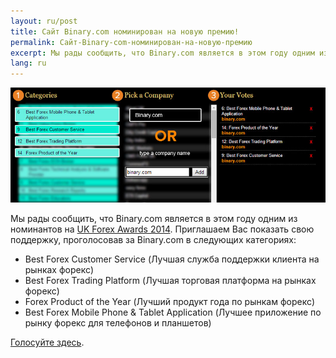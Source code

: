 ```yaml
---
layout: ru/post
title: Сайт Binary.com номинирован на новую премию!
permalink: Сайт-Binary-com-номинирован-на-новую-премию
excerpt: Мы рады сообщить, что Binary.com является в этом году одним из номинантов на UK Forex Awards 2014. Приглашаем Вас показать свою поддержку, проголосовав за Binary.com в следующих категориях
lang: ru
---
```


[![](/post_images/7799451_orig.jpg)](http://info.binary.com/ukfxaward14)

Мы рады сообщить, что Binary.com является в этом году одним из номинантов на [UK Forex Awards 2014](http://info.binary.com/ukfxaward14). Приглашаем Вас показать свою поддержку, проголосовав за Binary.com в следующих категориях:

* Best Forex Customer Service (Лучшая служба поддержки клиента на рынках форекс)
* Best Forex Trading Platform (Лучшая торговая платформа на рынках форекс)
* Forex Product of the Year (Лучший продукт года по рынкам форекс)
* Best Forex Mobile Phone & Tablet Application (Лучшее приложение по рынку форекс для телефонов и планшетов)

[Голосуйте здесь](http://info.binary.com/ukfxaward14).

